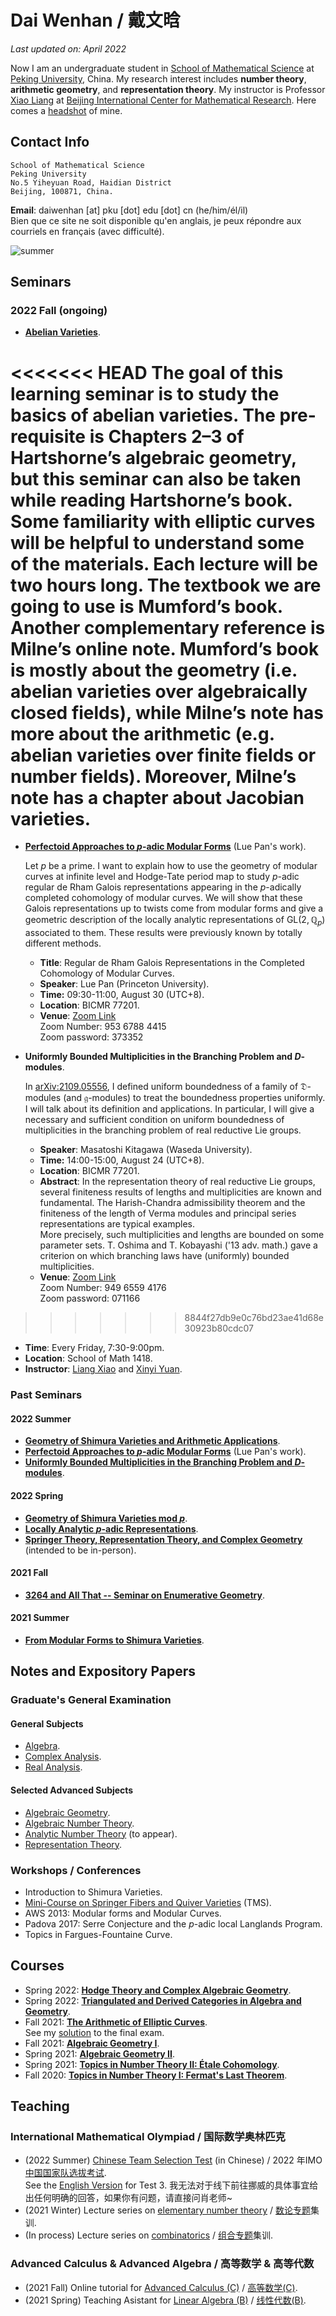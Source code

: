 # Dai Wenhan / 戴文晗

_Last updated on: April 2022_

Now I am an undergraduate student in [School of Mathematical Science](http://english.math.pku.edu.cn) at [Peking University](https://www.pku.edu.cn), China. My research interest includes **number theory**, **arithmetic geometry**, and **representation theory**. My instructor is Professor [Xiao Liang](https://bicmr.pku.edu.cn/~lxiao/index.htm) at [Beijing International Center for Mathematical Research](https://bicmr.pku.edu.cn). Here comes a [headshot](./headshot.jpg) of mine.

## Contact Info

```
School of Mathematical Science
Peking University
No.5 Yiheyuan Road, Haidian District
Beijing, 100871, China.
```

**Email**: daiwenhan [at] pku [dot] edu [dot] cn (he/him/él/il)
<br/>
Bien que ce site ne soit disponible qu'en anglais, je peux répondre aux courriels en français (avec difficulté).

![summer](./landscape-summer.png)

## Seminars

### 2022 Fall (ongoing)

- [**Abelian Varieties**](./AV/AV.md).

<<<<<<< HEAD
  The goal of this learning seminar is to study the basics of abelian varieties. The pre-requisite is Chapters 2–3 of Hartshorne’s algebraic geometry, but this seminar can also be taken while reading Hartshorne’s book. Some familiarity with elliptic curves will be helpful to understand some of the materials. Each lecture will be two hours long. The textbook we are going to use is Mumford’s book. Another complementary reference is Milne’s online note. Mumford’s book is mostly about the geometry (i.e. abelian varieties over algebraically closed fields), while Milne’s note has more about the arithmetic (e.g. abelian varieties over finite fields or number fields). Moreover, Milne’s note has a chapter about Jacobian varieties.
=======
- [**Perfectoid Approaches to _p_-adic Modular Forms**](./pAdicPerfectoid.md) (Lue Pan's work).

  Let $p$ be a prime. I want to explain how to use the geometry of modular curves at infinite level and Hodge-Tate period map to study $p$-adic regular de Rham Galois representations appearing in the $p$-adically completed cohomology of modular curves. We will show that these Galois representations up to twists come from modular forms and give a geometric description of the locally analytic representations of $\mathrm{GL}(2, \mathbb{Q}_{p})$ associated to them. These results were previously known by totally different methods.
  - **Title**: Regular de Rham Galois Representations in the Completed Cohomology of Modular Curves.
  - **Speaker**: Lue Pan (Princeton University).
  - **Time:** 09:30-11:00, August 30 (UTC+8).
  - **Location**: BICMR 77201.
  - **Venue**: [Zoom Link](https://zoom.us/j/95367884415?pwd=eXpRdzkvTWplYjB6c0g0RDRGWGhnZz09) <br/> Zoom Number: 953 6788 4415 <br/> Zoom password: 373352


- **Uniformly Bounded Multiplicities in the Branching Problem and _D_-modules**.

  In [arXiv:2109.05556](https://arxiv.org/abs/2109.05556), I defined uniform boundedness of a family of $\mathfrak{D}$-modules (and $\mathfrak{g}$-modules) to treat the boundedness properties uniformly. I will talk about its definition and applications. In particular, I will give a necessary and sufficient condition on uniform boundedness of multiplicities in the branching problem of real reductive Lie groups. 
  - **Speaker**: Masatoshi Kitagawa (Waseda University).
  - **Time:** 14:00-15:00, August 24 (UTC+8).
  - **Location**: BICMR 77201.
  - **Abstract**: In the representation theory of real reductive Lie groups, several finiteness results of lengths and multiplicities are known and fundamental. The Harish-Chandra admissibility theorem and the finiteness of the length of Verma modules and principal series representations are typical examples. <br/> More precisely, such multiplicities and lengths are bounded on some parameter sets. T. Oshima and T. Kobayashi ('13 adv. math.) gave a criterion on which branching laws have (uniformly) bounded multiplicities. 
  - **Venue**: [Zoom Link](https://zoom.us/j/94965594176?pwd=SkpzMVlCZ0dvMmVYVGhMWFl3Ymh2Zz09) <br/> Zoom Number: 949 6559 4176 <br/> Zoom password: 071166
>>>>>>> 8844f27db9e0c76bd23ae41d68e30923b80cdc07

  - **Time**: Every Friday, 7:30-9:00pm.
  - **Location**: School of Math 1418.
  - **Instructor**: [Liang Xiao](https://bicmr.pku.edu.cn/~lxiao/index.htm) and [Xinyi Yuan](https://bicmr.pku.edu.cn/~yxy/).

### Past Seminars

#### 2022 Summer

- [**Geometry of Shimura Varieties and Arithmetic Applications**](https://bicmr.pku.edu.cn/content/show/17-2759.html).
- [**Perfectoid Approaches to _p_-adic Modular Forms**](./MiniTalks/pAdicPerfectoid.md) (Lue Pan's work).
- [**Uniformly Bounded Multiplicities in the Branching Problem and _D_-modules**](./MiniTalks/unibd.md).

#### 2022 Spring

- [**Geometry of Shimura Varieties mod _p_**](./modpShv/modpShv.md).
- [**Locally Analytic _p_-adic Representations**](./locanRep/locanRep.md).
- [**Springer Theory, Representation Theory, and Complex Geometry**](./Springer/2022spring.md) (intended to be in-person).

#### 2021 Fall

- [**3264 and All That -- Seminar on Enumerative Geometry**](./3264/3264.md).

#### 2021 Summer

- [**From Modular Forms to Shimura Varieties**](./Sh2021summer/Sh2021summer.md).


## Notes and Expository Papers

### Graduate's General Examination

#### General Subjects
- [Algebra](./genalg/genalg.md).
- [Complex Analysis](./gencplx/gencplx.md).
- [Real Analysis](./genreal/genreal.md).

#### Selected Advanced Subjects
- [Algebraic Geometry](./genag/genag.md).
- [Algebraic Number Theory](./genalgnt/genalgnt.md).
- [Analytic Number Theory](./genannt/genannt.md) (to appear).
- [Representation Theory](./genrep/genrep.md).

### Workshops / Conferences

- Introduction to Shimura Varieties.
- [Mini-Course on Springer Fibers and Quiver Varieties](./Springer/TMS-Springer.md) (TMS).
- AWS 2013: Modular forms and Modular Curves.
- Padova 2017: Serre Conjecture and the _p_-adic local Langlands Program.
- Topics in Fargues-Fountaine Curve.


## Courses

- Spring 2022: [**Hodge Theory and Complex Algebraic Geometry**](./hodge22/hodge22.md).
- Spring 2022: [**Triangulated and Derived Categories in Algebra and Geometry**](./dercat/dercat.md).
- Fall 2021: [**The Arithmetic of Elliptic Curves**](./ellcurves2021.md). <br/>
  See my [solution](../ellcurves2021-final.pdf) to the final exam.
- Fall 2021: [**Algebraic Geometry I**](./AGI2021.md).
- Spring 2021: [**Algebraic Geometry II**](./AGII2021.md).
- Spring 2021: [**Topics in Number Theory II: Étale Cohomology**](./etcoh.md).
- Fall 2020: [**Topics in Number Theory I: Fermat's Last Theorem**](./FLT2020.md).

## Teaching

### International Mathematical Olympiad / 国际数学奥林匹克

- (2022 Summer) [Chinese Team Selection Test](./2022集训队二期终稿.pdf) (in Chinese) / 2022 年IMO[中国国家队选拔考试](./2022集训队二期终稿.pdf). <br/>
  See the [English Version](./3-Englishver.pdf) for Test 3.
  我无法对于线下前往挪威的具体事宜给出任何明确的回答，如果你有问题，请直接问肖老师~
- (2021 Winter) Lecture series on [elementary number theory](./imont/imont.md) / [数论专题](./imont/imont.md)集训.
- (In process) Lecture series on [combinatorics](./imocomb.md) / [组合专题](./imocomb.md)集训.

### Advanced Calculus & Advanced Algebra / 高等数学 & 高等代数

- (2021 Fall) Online tutorial for [Advanced Calculus (C)](./cal2021.md) / [高等数学(C)](./cal2021.md).
- (2021 Spring) Teaching Asistant for [Linear Algebra (B)](./la2021.md) / [线性代数(B)](./la2021.md).


